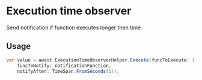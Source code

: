 # Execution time observer
Send notification if function executes longer then time

## Usage
```csharp
var value = await ExecutionTimeObserverHelper.Execute(funcToExecute: () => longRunningFunction,
    funcToNotify: notificationFunction,
    notifyAfter: TimeSpan.FromSeconds(1));
```
